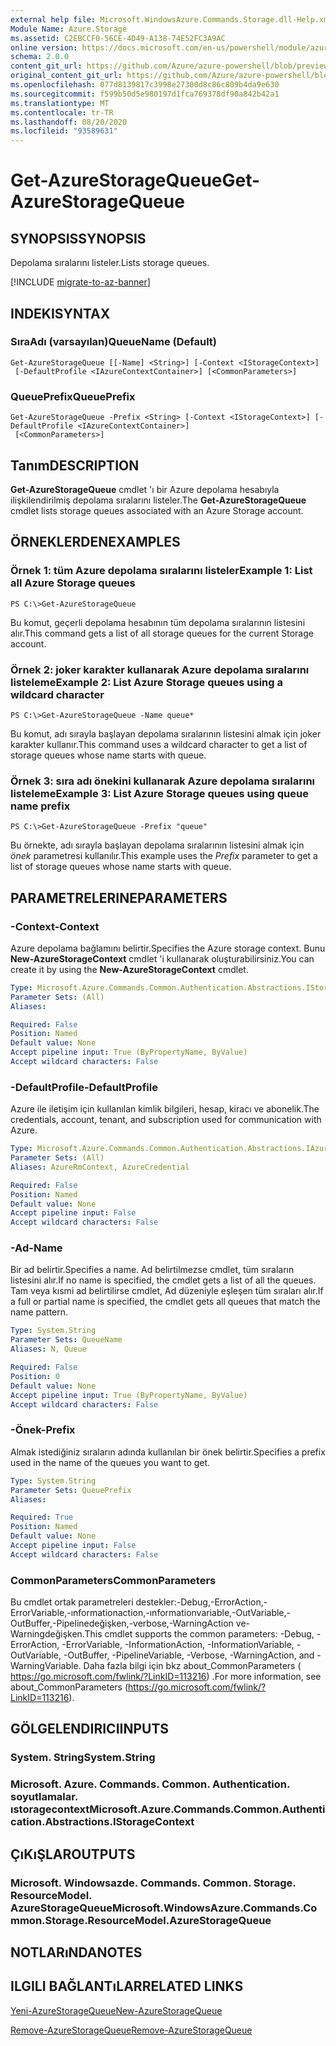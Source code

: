 ```yaml
---
external help file: Microsoft.WindowsAzure.Commands.Storage.dll-Help.xml
Module Name: Azure.Storage
ms.assetid: C2EBCCF0-56CE-4D49-A138-74E52FC3A9AC
online version: https://docs.microsoft.com/en-us/powershell/module/azure.storage/get-azurestoragequeue
schema: 2.0.0
content_git_url: https://github.com/Azure/azure-powershell/blob/preview/src/Storage/Commands.Storage/help/Get-AzureStorageQueue.md
original_content_git_url: https://github.com/Azure/azure-powershell/blob/preview/src/Storage/Commands.Storage/help/Get-AzureStorageQueue.md
ms.openlocfilehash: 077d8139817c3998e27300d8c86c809b4da9e630
ms.sourcegitcommit: f599b50d5e980197d1fca769378df90a842b42a1
ms.translationtype: MT
ms.contentlocale: tr-TR
ms.lasthandoff: 08/20/2020
ms.locfileid: "93589631"
---
```

# <span data-ttu-id="3b35d-101">Get-AzureStorageQueue</span><span class="sxs-lookup"><span data-stu-id="3b35d-101">Get-AzureStorageQueue</span></span>

## <span data-ttu-id="3b35d-102">SYNOPSIS</span><span class="sxs-lookup"><span data-stu-id="3b35d-102">SYNOPSIS</span></span>
<span data-ttu-id="3b35d-103">Depolama sıralarını listeler.</span><span class="sxs-lookup"><span data-stu-id="3b35d-103">Lists storage queues.</span></span>

[!INCLUDE [migrate-to-az-banner](../../includes/migrate-to-az-banner.md)]

## <span data-ttu-id="3b35d-104">INDEKI</span><span class="sxs-lookup"><span data-stu-id="3b35d-104">SYNTAX</span></span>

### <span data-ttu-id="3b35d-105">SıraAdı (varsayılan)</span><span class="sxs-lookup"><span data-stu-id="3b35d-105">QueueName (Default)</span></span>
```
Get-AzureStorageQueue [[-Name] <String>] [-Context <IStorageContext>]
 [-DefaultProfile <IAzureContextContainer>] [<CommonParameters>]
```

### <span data-ttu-id="3b35d-106">QueuePrefix</span><span class="sxs-lookup"><span data-stu-id="3b35d-106">QueuePrefix</span></span>
```
Get-AzureStorageQueue -Prefix <String> [-Context <IStorageContext>] [-DefaultProfile <IAzureContextContainer>]
 [<CommonParameters>]
```

## <span data-ttu-id="3b35d-107">Tanım</span><span class="sxs-lookup"><span data-stu-id="3b35d-107">DESCRIPTION</span></span>
<span data-ttu-id="3b35d-108">**Get-AzureStorageQueue** cmdlet 'ı bir Azure depolama hesabıyla ilişkilendirilmiş depolama sıralarını listeler.</span><span class="sxs-lookup"><span data-stu-id="3b35d-108">The **Get-AzureStorageQueue** cmdlet lists storage queues associated with an Azure Storage account.</span></span>

## <span data-ttu-id="3b35d-109">ÖRNEKLERDEN</span><span class="sxs-lookup"><span data-stu-id="3b35d-109">EXAMPLES</span></span>

### <span data-ttu-id="3b35d-110">Örnek 1: tüm Azure depolama sıralarını listeler</span><span class="sxs-lookup"><span data-stu-id="3b35d-110">Example 1: List all Azure Storage queues</span></span>
```
PS C:\>Get-AzureStorageQueue
```

<span data-ttu-id="3b35d-111">Bu komut, geçerli depolama hesabının tüm depolama sıralarının listesini alır.</span><span class="sxs-lookup"><span data-stu-id="3b35d-111">This command gets a list of all storage queues for the current Storage account.</span></span>

### <span data-ttu-id="3b35d-112">Örnek 2: joker karakter kullanarak Azure depolama sıralarını listeleme</span><span class="sxs-lookup"><span data-stu-id="3b35d-112">Example 2: List Azure Storage queues using a wildcard character</span></span>
```
PS C:\>Get-AzureStorageQueue -Name queue*
```

<span data-ttu-id="3b35d-113">Bu komut, adı sırayla başlayan depolama sıralarının listesini almak için joker karakter kullanır.</span><span class="sxs-lookup"><span data-stu-id="3b35d-113">This command uses a wildcard character to get a list of storage queues whose name starts with queue.</span></span>

### <span data-ttu-id="3b35d-114">Örnek 3: sıra adı önekini kullanarak Azure depolama sıralarını listeleme</span><span class="sxs-lookup"><span data-stu-id="3b35d-114">Example 3: List Azure Storage queues using queue name prefix</span></span>
```
PS C:\>Get-AzureStorageQueue -Prefix "queue"
```

<span data-ttu-id="3b35d-115">Bu örnekte, adı sırayla başlayan depolama sıralarının listesini almak için *önek* parametresi kullanılır.</span><span class="sxs-lookup"><span data-stu-id="3b35d-115">This example uses the *Prefix* parameter to get a list of storage queues whose name starts with queue.</span></span>

## <span data-ttu-id="3b35d-116">PARAMETRELERINE</span><span class="sxs-lookup"><span data-stu-id="3b35d-116">PARAMETERS</span></span>

### <span data-ttu-id="3b35d-117">-Context</span><span class="sxs-lookup"><span data-stu-id="3b35d-117">-Context</span></span>
<span data-ttu-id="3b35d-118">Azure depolama bağlamını belirtir.</span><span class="sxs-lookup"><span data-stu-id="3b35d-118">Specifies the Azure storage context.</span></span>
<span data-ttu-id="3b35d-119">Bunu **New-AzureStorageContext** cmdlet 'i kullanarak oluşturabilirsiniz.</span><span class="sxs-lookup"><span data-stu-id="3b35d-119">You can create it by using the **New-AzureStorageContext** cmdlet.</span></span>

```yaml
Type: Microsoft.Azure.Commands.Common.Authentication.Abstractions.IStorageContext
Parameter Sets: (All)
Aliases:

Required: False
Position: Named
Default value: None
Accept pipeline input: True (ByPropertyName, ByValue)
Accept wildcard characters: False
```

### <span data-ttu-id="3b35d-120">-DefaultProfile</span><span class="sxs-lookup"><span data-stu-id="3b35d-120">-DefaultProfile</span></span>
<span data-ttu-id="3b35d-121">Azure ile iletişim için kullanılan kimlik bilgileri, hesap, kiracı ve abonelik.</span><span class="sxs-lookup"><span data-stu-id="3b35d-121">The credentials, account, tenant, and subscription used for communication with Azure.</span></span>

```yaml
Type: Microsoft.Azure.Commands.Common.Authentication.Abstractions.IAzureContextContainer
Parameter Sets: (All)
Aliases: AzureRmContext, AzureCredential

Required: False
Position: Named
Default value: None
Accept pipeline input: False
Accept wildcard characters: False
```

### <span data-ttu-id="3b35d-122">-Ad</span><span class="sxs-lookup"><span data-stu-id="3b35d-122">-Name</span></span>
<span data-ttu-id="3b35d-123">Bir ad belirtir.</span><span class="sxs-lookup"><span data-stu-id="3b35d-123">Specifies a name.</span></span>
<span data-ttu-id="3b35d-124">Ad belirtilmezse cmdlet, tüm sıraların listesini alır.</span><span class="sxs-lookup"><span data-stu-id="3b35d-124">If no name is specified, the cmdlet gets a list of all the queues.</span></span>
<span data-ttu-id="3b35d-125">Tam veya kısmi ad belirtilirse cmdlet, Ad düzeniyle eşleşen tüm sıraları alır.</span><span class="sxs-lookup"><span data-stu-id="3b35d-125">If a full or partial name is specified, the cmdlet gets all queues that match the name pattern.</span></span>

```yaml
Type: System.String
Parameter Sets: QueueName
Aliases: N, Queue

Required: False
Position: 0
Default value: None
Accept pipeline input: True (ByPropertyName, ByValue)
Accept wildcard characters: False
```

### <span data-ttu-id="3b35d-126">-Önek</span><span class="sxs-lookup"><span data-stu-id="3b35d-126">-Prefix</span></span>
<span data-ttu-id="3b35d-127">Almak istediğiniz sıraların adında kullanılan bir önek belirtir.</span><span class="sxs-lookup"><span data-stu-id="3b35d-127">Specifies a prefix used in the name of the queues you want to get.</span></span>

```yaml
Type: System.String
Parameter Sets: QueuePrefix
Aliases:

Required: True
Position: Named
Default value: None
Accept pipeline input: False
Accept wildcard characters: False
```

### <span data-ttu-id="3b35d-128">CommonParameters</span><span class="sxs-lookup"><span data-stu-id="3b35d-128">CommonParameters</span></span>
<span data-ttu-id="3b35d-129">Bu cmdlet ortak parametreleri destekler:-Debug,-ErrorAction,-ErrorVariable,-ınformationaction,-ınformationvariable,-OutVariable,-OutBuffer,-Pipelinedeğişken,-verbose,-WarningAction ve-Warningdeğişken.</span><span class="sxs-lookup"><span data-stu-id="3b35d-129">This cmdlet supports the common parameters: -Debug, -ErrorAction, -ErrorVariable, -InformationAction, -InformationVariable, -OutVariable, -OutBuffer, -PipelineVariable, -Verbose, -WarningAction, and -WarningVariable.</span></span> <span data-ttu-id="3b35d-130">Daha fazla bilgi için bkz about_CommonParameters ( https://go.microsoft.com/fwlink/?LinkID=113216) .</span><span class="sxs-lookup"><span data-stu-id="3b35d-130">For more information, see about_CommonParameters (https://go.microsoft.com/fwlink/?LinkID=113216).</span></span>

## <span data-ttu-id="3b35d-131">GÖLGELENDIRICI</span><span class="sxs-lookup"><span data-stu-id="3b35d-131">INPUTS</span></span>

### <span data-ttu-id="3b35d-132">System. String</span><span class="sxs-lookup"><span data-stu-id="3b35d-132">System.String</span></span>

### <span data-ttu-id="3b35d-133">Microsoft. Azure. Commands. Common. Authentication. soyutlamalar. ıstoragecontext</span><span class="sxs-lookup"><span data-stu-id="3b35d-133">Microsoft.Azure.Commands.Common.Authentication.Abstractions.IStorageContext</span></span>

## <span data-ttu-id="3b35d-134">ÇıKıŞLAR</span><span class="sxs-lookup"><span data-stu-id="3b35d-134">OUTPUTS</span></span>

### <span data-ttu-id="3b35d-135">Microsoft. Windowsazde. Commands. Common. Storage. ResourceModel. AzureStorageQueue</span><span class="sxs-lookup"><span data-stu-id="3b35d-135">Microsoft.WindowsAzure.Commands.Common.Storage.ResourceModel.AzureStorageQueue</span></span>

## <span data-ttu-id="3b35d-136">NOTLARıNDA</span><span class="sxs-lookup"><span data-stu-id="3b35d-136">NOTES</span></span>

## <span data-ttu-id="3b35d-137">ILGILI BAĞLANTıLAR</span><span class="sxs-lookup"><span data-stu-id="3b35d-137">RELATED LINKS</span></span>

[<span data-ttu-id="3b35d-138">Yeni-AzureStorageQueue</span><span class="sxs-lookup"><span data-stu-id="3b35d-138">New-AzureStorageQueue</span></span>](./New-AzureStorageQueue.md)

[<span data-ttu-id="3b35d-139">Remove-AzureStorageQueue</span><span class="sxs-lookup"><span data-stu-id="3b35d-139">Remove-AzureStorageQueue</span></span>](./Remove-AzureStorageQueue.md)


